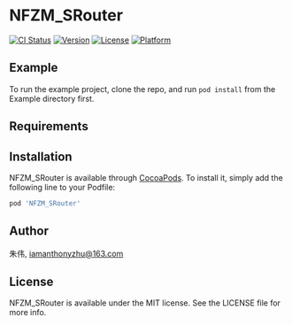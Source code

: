 # NFZM_SRouter

[![CI Status](https://img.shields.io/travis/朱伟/NFZM_SRouter.svg?style=flat)](https://travis-ci.org/朱伟/NFZM_SRouter)
[![Version](https://img.shields.io/cocoapods/v/NFZM_SRouter.svg?style=flat)](https://cocoapods.org/pods/NFZM_SRouter)
[![License](https://img.shields.io/cocoapods/l/NFZM_SRouter.svg?style=flat)](https://cocoapods.org/pods/NFZM_SRouter)
[![Platform](https://img.shields.io/cocoapods/p/NFZM_SRouter.svg?style=flat)](https://cocoapods.org/pods/NFZM_SRouter)

## Example

To run the example project, clone the repo, and run `pod install` from the Example directory first.

## Requirements

## Installation

NFZM_SRouter is available through [CocoaPods](https://cocoapods.org). To install
it, simply add the following line to your Podfile:

```ruby
pod 'NFZM_SRouter'
```

## Author

朱伟, iamanthonyzhu@163.com

## License

NFZM_SRouter is available under the MIT license. See the LICENSE file for more info.
